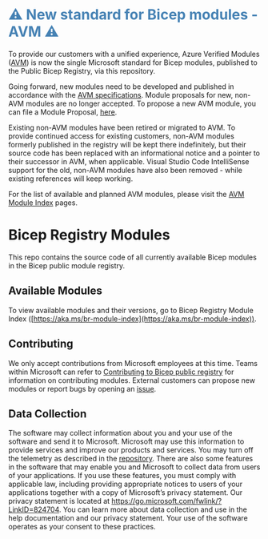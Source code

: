 <h1 style="color: steelblue;">⚠️ New standard for Bicep modules - AVM ⚠️</h1>

To provide our customers with a unified experience, Azure Verified Modules ([AVM](https://aka.ms/AVM)) is now the single Microsoft standard for Bicep modules, published to the Public Bicep Registry, via this repository.

Going forward, new modules need to be developed and published in accordance with the [AVM specifications](https://azure.github.io/Azure-Verified-Modules/specs/module-specs/). Module proposals for new, non-AVM modules are no longer accepted. To propose a new AVM module, you can file a Module Proposal, [here](https://aka.ms/AVM/ModuleProposal).

Existing non-AVM modules have been retired or migrated to AVM. To provide continued access for existing customers, non-AVM modules formerly published in the registry will be kept there indefinitely, but their source code has been replaced with an informational notice and a pointer to their successor in AVM, when applicable. Visual Studio Code IntelliSense support for the old, non-AVM modules have also been removed - while existing references will keep working.

For the list of available and planned AVM modules, please visit the [AVM Module Index](https://aka.ms/AVM/ModuleIndex) pages.

# Bicep Registry Modules

This repo contains the source code of all currently available Bicep modules in the Bicep public module registry.

## Available Modules

To view available modules and their versions, go to Bicep Registry Module Index ([https://aka.ms/br-module-index](https://aka.ms/br-module-index)).

## Contributing

We only accept contributions from Microsoft employees at this time. Teams within Microsoft can refer to [Contributing to Bicep public registry](./CONTRIBUTING.md) for information on contributing modules. External customers can propose new modules or report bugs by opening an [issue](https://github.com/Azure/bicep-registry-modules/issues).

## Data Collection

The software may collect information about you and your use of the software and send it to Microsoft. Microsoft may use this information to provide services and improve our products and services. You may turn off the telemetry as described in the [repository](https://aka.ms/avm/telemetry). There are also some features in the software that may enable you and Microsoft to collect data from users of your applications. If you use these features, you must comply with applicable law, including providing appropriate notices to users of your applications together with a copy of Microsoft’s privacy statement. Our privacy statement is located at <https://go.microsoft.com/fwlink/?LinkID=824704>. You can learn more about data collection and use in the help documentation and our privacy statement. Your use of the software operates as your consent to these practices.
